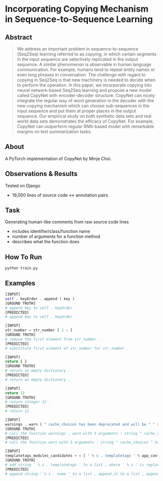 # Incorporating Copying Mechanism in Sequence-to-Sequence Learning

## Abstract

> We address an important problem in sequence-to-sequence (Seq2Seq) learning referred to as copying, in which certain segments in the input sequence are selectively replicated in the output sequence. A similar phenomenon is observable in human language communication. For example, humans tend to repeat entity names or even long phrases in conversation. The challenge with regard to copying in Seq2Seq is that new machinery is needed to decide when to perform the operation. In this paper, we incorporate copying into neural network-based Seq2Seq learning and propose a new model called CopyNet with encoder-decoder structure. CopyNet can nicely integrate the regular way of word generation in the decoder with the new copying mechanism which can choose sub-sequences in the input sequence and put them at proper places in the output sequence. Our empirical study on both synthetic data sets and real world data sets demonstrates the efficacy of CopyNet. For example, CopyNet can outperform regular RNN-based model with remarkable margins on text summarization tasks.

## About

A PyTorch implementation of CopyNet by Minje Choi.

## Observations & Results

Tested on Django
- 19,000 lines of source code <-> annotation pairs

## Task
Generating human-like comments from raw source code lines
- includes identifier/class/function name
- number of arguments for a function method
- describes what the function does

## How To Run

```
python train.py
```

## Examples
```Python
[INPUT]
self . keyOrder . append ( key )
[GROUND TRUTH]
# append key to self . keyOrder .
[PREDICTED]
# append key to self . keyOrder .

[INPUT]
str_number = str_number [ 1 : ]
[GROUND TRUTH]
# remove the first element from str_number .
[PREDICTED]
# substitute first element of str_number for str_number .

[INPUT]
return { }
[GROUND TRUTH]
# return an empty dictionary .
[PREDICTED]
# return an empty dictionary .

[INPUT]
return 12
[GROUND TRUTH]
# return integer 12 .
[PREDICTED]
# return 12 .

[INPUT]
warnings . warn ( " cache_choices has been deprecated and will be " " removed in Django 1 . 9 . " , RemovedInDjango19Warning , stacklevel = 2 )
[GROUND TRUTH]
# call the function warnings . warn with 3 arguments : string " cache_choices has been deprecated and will be removed in Django 1 . 9 . " ,
[PREDICTED]
# call the function warn with 3 arguments : string " cache_choices " has an and 1 and has an 1 " . "

[INPUT]
templatetags_modules_candidates + = [ ' % s . templatetags ' % app_config . name for app_config in apps . get_app_configs ( ) ]
[GROUND TRUTH]
# add string ' % s . templatetags ' to a list , where ' % s ' is replaced with app_config . name ,
[PREDICTED]
# append string ' % s . name ' to a list , append it to a list , append it to a list , append it to a list
```
